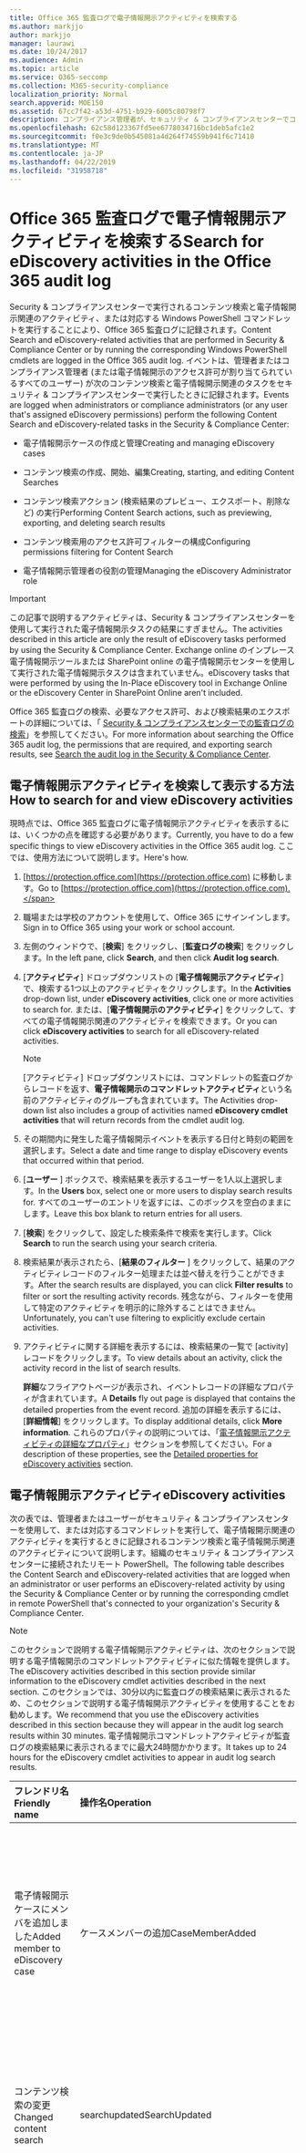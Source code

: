 ```yaml
---
title: Office 365 監査ログで電子情報開示アクティビティを検索する
ms.author: markjjo
author: markjjo
manager: laurawi
ms.date: 10/24/2017
ms.audience: Admin
ms.topic: article
ms.service: O365-seccomp
ms.collection: M365-security-compliance
localization_priority: Normal
search.appverid: MOE150
ms.assetid: 67cc7f42-a53d-4751-b929-6005c80798f7
description: コンプライアンス管理者が、セキュリティ & コンプライアンスセンターでコンテンツ検索と電子情報開示のケースタスクを実行するときに記録されるイベントの Office 365 監査ログを検索する方法について説明します。
ms.openlocfilehash: 62c58d123367fd5ee6778034716bc1deb5afc1e2
ms.sourcegitcommit: f0e3c9de0b545081a4d264f74559b941f6c71410
ms.translationtype: MT
ms.contentlocale: ja-JP
ms.lasthandoff: 04/22/2019
ms.locfileid: "31958718"
---
```

# <a name="search-for-ediscovery-activities-in-the-office-365-audit-log"></a><span data-ttu-id="c593a-103">Office 365 監査ログで電子情報開示アクティビティを検索する</span><span class="sxs-lookup"><span data-stu-id="c593a-103">Search for eDiscovery activities in the Office 365 audit log</span></span>

<span data-ttu-id="c593a-104">Security & コンプライアンスセンターで実行されるコンテンツ検索と電子情報開示関連のアクティビティ、または対応する Windows PowerShell コマンドレットを実行することにより、Office 365 監査ログに記録されます。</span><span class="sxs-lookup"><span data-stu-id="c593a-104">Content Search and eDiscovery-related activities that are performed in Security & Compliance Center or by running the corresponding Windows PowerShell cmdlets are logged in the Office 365 audit log.</span></span> <span data-ttu-id="c593a-105">イベントは、管理者またはコンプライアンス管理者 (または電子情報開示のアクセス許可が割り当てられているすべてのユーザー) が次のコンテンツ検索と電子情報開示関連のタスクをセキュリティ & コンプライアンスセンターで実行したときに記録されます。</span><span class="sxs-lookup"><span data-stu-id="c593a-105">Events are logged when administrators or compliance administrators (or any user that's assigned eDiscovery permissions) perform the following Content Search and eDiscovery-related tasks in the Security & Compliance Center:</span></span>
  
- <span data-ttu-id="c593a-106">電子情報開示ケースの作成と管理</span><span class="sxs-lookup"><span data-stu-id="c593a-106">Creating and managing eDiscovery cases</span></span>
    
- <span data-ttu-id="c593a-107">コンテンツ検索の作成、開始、編集</span><span class="sxs-lookup"><span data-stu-id="c593a-107">Creating, starting, and editing Content Searches</span></span>
    
- <span data-ttu-id="c593a-108">コンテンツ検索アクション (検索結果のプレビュー、エクスポート、削除など) の実行</span><span class="sxs-lookup"><span data-stu-id="c593a-108">Performing Content Search actions, such as previewing, exporting, and deleting search results</span></span>
    
- <span data-ttu-id="c593a-109">コンテンツ検索用のアクセス許可フィルターの構成</span><span class="sxs-lookup"><span data-stu-id="c593a-109">Configuring permissions filtering for Content Search</span></span>
    
- <span data-ttu-id="c593a-110">電子情報開示管理者の役割の管理</span><span class="sxs-lookup"><span data-stu-id="c593a-110">Managing the eDiscovery Administrator role</span></span>
    
> [!IMPORTANT]
> <span data-ttu-id="c593a-111">この記事で説明するアクティビティは、Security & コンプライアンスセンターを使用して実行された電子情報開示タスクの結果にすぎません。</span><span class="sxs-lookup"><span data-stu-id="c593a-111">The activities described in this article are only the result of eDiscovery tasks performed by using the Security & Compliance Center.</span></span> <span data-ttu-id="c593a-112">Exchange online のインプレース電子情報開示ツールまたは SharePoint online の電子情報開示センターを使用して実行された電子情報開示タスクは含まれていません。</span><span class="sxs-lookup"><span data-stu-id="c593a-112">eDiscovery tasks that were performed by using the In-Place eDiscovery tool in Exchange Online or the eDiscovery Center in SharePoint Online aren't included.</span></span> 
  
<span data-ttu-id="c593a-113">Office 365 監査ログの検索、必要なアクセス許可、および検索結果のエクスポートの詳細については、「 [Security & コンプライアンスセンターでの監査ログの検索](search-the-audit-log-in-security-and-compliance.md)」を参照してください。</span><span class="sxs-lookup"><span data-stu-id="c593a-113">For more information about searching the Office 365 audit log, the permissions that are required, and exporting search results, see [Search the audit log in the Security & Compliance Center](search-the-audit-log-in-security-and-compliance.md).</span></span>
  
## <a name="how-to-search-for-and-view-ediscovery-activities"></a><span data-ttu-id="c593a-114">電子情報開示アクティビティを検索して表示する方法</span><span class="sxs-lookup"><span data-stu-id="c593a-114">How to search for and view eDiscovery activities</span></span>

<span data-ttu-id="c593a-115">現時点では、Office 365 監査ログに電子情報開示アクティビティを表示するには、いくつかの点を確認する必要があります。</span><span class="sxs-lookup"><span data-stu-id="c593a-115">Currently, you have to do a few specific things to view eDiscovery activities in the Office 365 audit log.</span></span> <span data-ttu-id="c593a-116">ここでは、使用方法について説明します。</span><span class="sxs-lookup"><span data-stu-id="c593a-116">Here's how.</span></span>
  
1. <span data-ttu-id="c593a-117">[https://protection.office.com](https://protection.office.com) に移動します。</span><span class="sxs-lookup"><span data-stu-id="c593a-117">Go to [https://protection.office.com](https://protection.office.com).</span></span>
    
2. <span data-ttu-id="c593a-118">職場または学校のアカウントを使用して、Office 365 にサインインします。</span><span class="sxs-lookup"><span data-stu-id="c593a-118">Sign in to Office 365 using your work or school account.</span></span>
    
3. <span data-ttu-id="c593a-119">左側のウィンドウで、[**検索**] をクリックし、[**監査ログの検索**] をクリックします。</span><span class="sxs-lookup"><span data-stu-id="c593a-119">In the left pane, click **Search**, and then click **Audit log search**.</span></span>
    
4. <span data-ttu-id="c593a-120">[**アクティビティ**] ドロップダウンリストの [**電子情報開示アクティビティ**] で、検索する1つ以上のアクティビティをクリックします。</span><span class="sxs-lookup"><span data-stu-id="c593a-120">In the **Activities** drop-down list, under **eDiscovery activities**, click one or more activities to search for.</span></span> <span data-ttu-id="c593a-121">または、[**電子情報開示のアクティビティ**] をクリックして、すべての電子情報開示関連のアクティビティを検索できます。</span><span class="sxs-lookup"><span data-stu-id="c593a-121">Or you can click **eDiscovery activities** to search for all eDiscovery-related activities.</span></span> 
    
    > [!NOTE]
    > <span data-ttu-id="c593a-122">[アクティビティ] ドロップダウンリストには、コマンドレットの監査ログからレコードを返す、**電子情報開示のコマンドレットアクティビティ**という名前のアクティビティのグループも含まれています。</span><span class="sxs-lookup"><span data-stu-id="c593a-122">The Activities drop-down list also includes a group of activities named **eDiscovery cmdlet activities** that will return records from the cmdlet audit log.</span></span> 
  
5.  <span data-ttu-id="c593a-123">その期間内に発生した電子情報開示イベントを表示する日付と時刻の範囲を選択します。</span><span class="sxs-lookup"><span data-stu-id="c593a-123">Select a date and time range to display eDiscovery events that occurred within that period.</span></span> 
    
6. <span data-ttu-id="c593a-124">[**ユーザー** ] ボックスで、検索結果を表示するユーザーを1人以上選択します。</span><span class="sxs-lookup"><span data-stu-id="c593a-124">In the **Users** box, select one or more users to display search results for.</span></span> <span data-ttu-id="c593a-125">すべてのユーザーのエントリを返すには、このボックスを空白のままにします。</span><span class="sxs-lookup"><span data-stu-id="c593a-125">Leave this box blank to return entries for all users.</span></span> 
    
7. <span data-ttu-id="c593a-126">[**検索**] をクリックして、設定した検索条件で検索を実行します。</span><span class="sxs-lookup"><span data-stu-id="c593a-126">Click **Search** to run the search using your search criteria.</span></span> 
    
8. <span data-ttu-id="c593a-127">検索結果が表示されたら、[**結果のフィルター** ] をクリックして、結果のアクティビティレコードのフィルター処理または並べ替えを行うことができます。</span><span class="sxs-lookup"><span data-stu-id="c593a-127">After the search results are displayed, you can click **Filter results** to filter or sort the resulting activity records.</span></span> <span data-ttu-id="c593a-128">残念ながら、フィルターを使用して特定のアクティビティを明示的に除外することはできません。</span><span class="sxs-lookup"><span data-stu-id="c593a-128">Unfortunately, you can't use filtering to explicitly exclude certain activities.</span></span> 
    
9. <span data-ttu-id="c593a-129">アクティビティに関する詳細を表示するには、検索結果の一覧で [activity] レコードをクリックします。</span><span class="sxs-lookup"><span data-stu-id="c593a-129">To view details about an activity, click the activity record in the list of search results.</span></span> 
    
    <span data-ttu-id="c593a-130">**詳細**なフライアウトページが表示され、イベントレコードの詳細なプロパティが含まれています。</span><span class="sxs-lookup"><span data-stu-id="c593a-130">A **Details** fly out page is displayed that contains the detailed properties from the event record.</span></span> <span data-ttu-id="c593a-131">追加の詳細を表示するには、[**詳細情報**] をクリックします。</span><span class="sxs-lookup"><span data-stu-id="c593a-131">To display additional details, click **More information**.</span></span> <span data-ttu-id="c593a-132">これらのプロパティの説明については、「[電子情報開示アクティビティの詳細なプロパティ](#detailed-properties-for-ediscovery-activities)」セクションを参照してください。</span><span class="sxs-lookup"><span data-stu-id="c593a-132">For a description of these properties, see the [Detailed properties for eDiscovery activities](#detailed-properties-for-ediscovery-activities) section.</span></span> 

  
## <a name="ediscovery-activities"></a><span data-ttu-id="c593a-133">電子情報開示アクティビティ</span><span class="sxs-lookup"><span data-stu-id="c593a-133">eDiscovery activities</span></span>

<span data-ttu-id="c593a-134">次の表では、管理者またはユーザーがセキュリティ & コンプライアンスセンターを使用して、または対応するコマンドレットを実行して、電子情報開示関連のアクティビティを実行するときに記録されるコンテンツ検索と電子情報開示関連のアクティビティについて説明します。組織のセキュリティ & コンプライアンスセンターに接続されたリモート PowerShell。</span><span class="sxs-lookup"><span data-stu-id="c593a-134">The following table describes the Content Search and eDiscovery-related activities that are logged when an administrator or user performs an eDiscovery-related activity by using the Security & Compliance Center or by running the corresponding cmdlet in remote PowerShell that's connected to your organization's Security & Compliance Center.</span></span> 
  
> [!NOTE]
> <span data-ttu-id="c593a-135">このセクションで説明する電子情報開示アクティビティは、次のセクションで説明する電子情報開示のコマンドレットアクティビティに似た情報を提供します。</span><span class="sxs-lookup"><span data-stu-id="c593a-135">The eDiscovery activities described in this section provide similar information to the eDiscovery cmdlet activities described in the next section.</span></span> <span data-ttu-id="c593a-136">このセクションでは、30分以内に監査ログの検索結果に表示されるため、このセクションで説明する電子情報開示アクティビティを使用することをお勧めします。</span><span class="sxs-lookup"><span data-stu-id="c593a-136">We recommend that you use the eDiscovery activities described in this section because they will appear in the audit log search results within 30 minutes.</span></span> <span data-ttu-id="c593a-137">電子情報開示コマンドレットアクティビティが監査ログの検索結果に表示されるまでに最大24時間かかります。</span><span class="sxs-lookup"><span data-stu-id="c593a-137">It takes up to 24 hours for the eDiscovery cmdlet activities to appear in audit log search results.</span></span> 
  
|<span data-ttu-id="c593a-138">**フレンドリ名**</span><span class="sxs-lookup"><span data-stu-id="c593a-138">**Friendly name**</span></span>|<span data-ttu-id="c593a-139">**操作名**</span><span class="sxs-lookup"><span data-stu-id="c593a-139">**Operation**</span></span>|<span data-ttu-id="c593a-140">**対応するコマンドレット**</span><span class="sxs-lookup"><span data-stu-id="c593a-140">**Corresponding cmdlet**</span></span>|<span data-ttu-id="c593a-141">**説明**</span><span class="sxs-lookup"><span data-stu-id="c593a-141">**Description**</span></span>|
|:-----|:-----|:-----|:-----|
|<span data-ttu-id="c593a-142">電子情報開示ケースにメンバを追加しました</span><span class="sxs-lookup"><span data-stu-id="c593a-142">Added member to eDiscovery case</span></span>  <br/> |<span data-ttu-id="c593a-143">ケースメンバーの追加</span><span class="sxs-lookup"><span data-stu-id="c593a-143">CaseMemberAdded</span></span>  <br/> |<span data-ttu-id="c593a-144">ComplianceCaseMember</span><span class="sxs-lookup"><span data-stu-id="c593a-144">Add-ComplianceCaseMember</span></span>  <br/> |<span data-ttu-id="c593a-145">ユーザーが電子情報開示ケースのメンバーとして追加されました。</span><span class="sxs-lookup"><span data-stu-id="c593a-145">A user was added as a member of an eDiscovery case.</span></span> <span data-ttu-id="c593a-146">ケースのメンバーとして、ユーザーは、必要なアクセス許可が割り当てられているかどうかに応じて、さまざまなケース関連のタスクを実行できます。</span><span class="sxs-lookup"><span data-stu-id="c593a-146">As a member of a case, a user can perform various case-related tasks depending on whether they have been assigned the necessary permissions.</span></span>  <br/> |
|<span data-ttu-id="c593a-147">コンテンツ検索の変更</span><span class="sxs-lookup"><span data-stu-id="c593a-147">Changed content search</span></span>  <br/> |<span data-ttu-id="c593a-148">searchupdated</span><span class="sxs-lookup"><span data-stu-id="c593a-148">SearchUpdated</span></span>  <br/> |<span data-ttu-id="c593a-149">Set-ComplianceSearch</span><span class="sxs-lookup"><span data-stu-id="c593a-149">Set-ComplianceSearch</span></span>  <br/> |<span data-ttu-id="c593a-150">既存のコンテンツ検索が変更されました。</span><span class="sxs-lookup"><span data-stu-id="c593a-150">An existing content search was changed.</span></span> <span data-ttu-id="c593a-151">変更には、コンテンツの場所を追加または削除したり、検索クエリを編集したりすることができます。</span><span class="sxs-lookup"><span data-stu-id="c593a-151">Changes can include adding or removing content locations or editing the search query.</span></span>  <br/> |
|<span data-ttu-id="c593a-152">電子情報開示管理者メンバーシップの変更</span><span class="sxs-lookup"><span data-stu-id="c593a-152">Changed eDiscovery administrator membership</span></span>  <br/> |<span data-ttu-id="c593a-153">caseadminupdated</span><span class="sxs-lookup"><span data-stu-id="c593a-153">CaseAdminUpdated</span></span>  <br/> |<span data-ttu-id="c593a-154">更新-ediscoverycaseadmin</span><span class="sxs-lookup"><span data-stu-id="c593a-154">Update-eDiscoveryCaseAdmin</span></span>  <br/> |<span data-ttu-id="c593a-155">組織内の電子情報開示管理者のリストが変更されました。</span><span class="sxs-lookup"><span data-stu-id="c593a-155">The list of eDiscovery Administrators in your organization was changed.</span></span> <span data-ttu-id="c593a-156">このアクティビティは、電子情報開示管理者のリストが新しいユーザーのグループに置き換えられたときに記録されます。</span><span class="sxs-lookup"><span data-stu-id="c593a-156">This activity is logged when the list of eDiscovery Administrators is replaced with a group of new users.</span></span> <span data-ttu-id="c593a-157">1人のユーザーが追加または削除されると、caseadminadded 操作がログに記録されます。</span><span class="sxs-lookup"><span data-stu-id="c593a-157">If a single user is added or removed, the CaseAdminAdded operation is logged.</span></span>  <br/> |
|<span data-ttu-id="c593a-158">変更された電子情報開示ケース</span><span class="sxs-lookup"><span data-stu-id="c593a-158">Changed eDiscovery case</span></span>  <br/> |<span data-ttu-id="c593a-159">更新されたケース</span><span class="sxs-lookup"><span data-stu-id="c593a-159">CaseUpdated</span></span>  <br/> |<span data-ttu-id="c593a-160">get-compliancecase</span><span class="sxs-lookup"><span data-stu-id="c593a-160">Set-ComplianceCase</span></span>  <br/> |<span data-ttu-id="c593a-161">電子情報開示ケースが変更されました。</span><span class="sxs-lookup"><span data-stu-id="c593a-161">An eDiscovery case was changed.</span></span> <span data-ttu-id="c593a-162">変更には、オープンケースを終了するか、クローズしたケースを再度開くことが含まれます。</span><span class="sxs-lookup"><span data-stu-id="c593a-162">Changes include closing an open case or re-opening a closed case.</span></span>  <br/> |
|<span data-ttu-id="c593a-163">変更された電子情報開示ケースのメンバーシップ</span><span class="sxs-lookup"><span data-stu-id="c593a-163">Changed eDiscovery case membership</span></span>  <br/> |<span data-ttu-id="c593a-164">ケースメンバーの更新</span><span class="sxs-lookup"><span data-stu-id="c593a-164">CaseMemberUpdated</span></span>  <br/> |<span data-ttu-id="c593a-165">ComplianceCaseMember</span><span class="sxs-lookup"><span data-stu-id="c593a-165">Update-ComplianceCaseMember</span></span>  <br/> |<span data-ttu-id="c593a-166">電子情報開示ケースのメンバーシップリストが変更されました。</span><span class="sxs-lookup"><span data-stu-id="c593a-166">The membership list of an eDiscovery case was changed.</span></span> <span data-ttu-id="c593a-167">このアクティビティは、すべてのメンバーが新しいユーザーのグループに置き換えられるときにログに記録されます。</span><span class="sxs-lookup"><span data-stu-id="c593a-167">This activity is logged when all members are replaced with a group of new users.</span></span> <span data-ttu-id="c593a-168">1つのメンバーを追加または削除すると、casememberadded 操作または casememberadded 操作がログに記録されます。</span><span class="sxs-lookup"><span data-stu-id="c593a-168">If a single member is added or removed, CaseMemberAdded or CaseMemberRemoved operation is logged.</span></span>  <br/> |
|<span data-ttu-id="c593a-169">検索アクセス許可フィルターの変更</span><span class="sxs-lookup"><span data-stu-id="c593a-169">Changed search permissions filter</span></span>  <br/> |<span data-ttu-id="c593a-170">searchpermissionupdated</span><span class="sxs-lookup"><span data-stu-id="c593a-170">SearchPermissionUpdated</span></span>  <br/> |<span data-ttu-id="c593a-171">new-compliancesecurityfilter</span><span class="sxs-lookup"><span data-stu-id="c593a-171">Set-ComplianceSecurityFilter</span></span>  <br/> |<span data-ttu-id="c593a-172">検索アクセス許可フィルターが変更されました。</span><span class="sxs-lookup"><span data-stu-id="c593a-172">A search permissions filter was changed.</span></span>  <br/> |
|<span data-ttu-id="c593a-173">電子情報開示ケースホールドのための検索クエリの変更</span><span class="sxs-lookup"><span data-stu-id="c593a-173">Changed search query for eDiscovery case hold</span></span>  <br/> |<span data-ttu-id="c593a-174">HoldUpdated</span><span class="sxs-lookup"><span data-stu-id="c593a-174">HoldUpdated</span></span>  <br/> |<span data-ttu-id="c593a-175">new-caseholdrule</span><span class="sxs-lookup"><span data-stu-id="c593a-175">Set-CaseHoldRule</span></span>  <br/> |<span data-ttu-id="c593a-176">電子情報開示ケースに関連付けられているクエリベースの保持が変更されました。</span><span class="sxs-lookup"><span data-stu-id="c593a-176">A query-based hold associated with an eDiscovery case was changed.</span></span> <span data-ttu-id="c593a-177">変更可能な変更には、クエリベースの保持のクエリまたは日付範囲の編集が含まれます。</span><span class="sxs-lookup"><span data-stu-id="c593a-177">Possible changes include editing the query or date range for a query-based hold.</span></span>  <br/> |
|<span data-ttu-id="c593a-178">コンテンツ検索プレビューアイテムがダウンロードされた</span><span class="sxs-lookup"><span data-stu-id="c593a-178">Content search preview item downloaded</span></span>  <br/> |<span data-ttu-id="c593a-179">プレビューアイテムダウンロード済み</span><span class="sxs-lookup"><span data-stu-id="c593a-179">PreviewItemDownloaded</span></span>  <br/> |<span data-ttu-id="c593a-180">N/A</span><span class="sxs-lookup"><span data-stu-id="c593a-180">N/A</span></span>  <br/> |<span data-ttu-id="c593a-181">ユーザーが検索結果をプレビューするときに、アイテムをローカルコンピューターにダウンロードした ([**元のアイテムをダウンロード**する] リンクをクリックします)。</span><span class="sxs-lookup"><span data-stu-id="c593a-181">A user downloaded an item to their local computer (by clicking the **Download original item** link) when previewing search results.</span></span>  <br/> |
|<span data-ttu-id="c593a-182">コンテンツ検索プレビューアイテムの一覧</span><span class="sxs-lookup"><span data-stu-id="c593a-182">Content search preview item listed</span></span>  <br/> |<span data-ttu-id="c593a-183">プレビュー項目一覧</span><span class="sxs-lookup"><span data-stu-id="c593a-183">PreviewItemListed</span></span>  <br/> |<span data-ttu-id="c593a-184">N/A</span><span class="sxs-lookup"><span data-stu-id="c593a-184">N/A</span></span>  <br/> |<span data-ttu-id="c593a-185">ユーザーが [**検索結果のプレビュー** ] をクリックすると、検索結果のプレビューページが表示されます。これにより、コンテンツ検索の結果から最大1000アイテムが一覧表示されます。</span><span class="sxs-lookup"><span data-stu-id="c593a-185">A user clicked **Preview search results** to display the preview search results page, which lists up to 1000 items from the results of a Content Search.</span></span>  <br/> |
|<span data-ttu-id="c593a-186">コンテンツ検索プレビューアイテムの表示</span><span class="sxs-lookup"><span data-stu-id="c593a-186">Content search preview item viewed</span></span>  <br/> |<span data-ttu-id="c593a-187">表示されたプレビューアイテム</span><span class="sxs-lookup"><span data-stu-id="c593a-187">PreviewItemRendered</span></span>  <br/> |<span data-ttu-id="c593a-188">N/A</span><span class="sxs-lookup"><span data-stu-id="c593a-188">N/A</span></span>  <br/> |<span data-ttu-id="c593a-189">電子情報開示マネージャーは、検索結果をプレビューするときにクリックしてアイテムを表示します。</span><span class="sxs-lookup"><span data-stu-id="c593a-189">An eDiscovery manager viewed an item by clicking it when previewing search results.</span></span>  <br/> |
|<span data-ttu-id="c593a-190">作成されたコンテンツ検索</span><span class="sxs-lookup"><span data-stu-id="c593a-190">Created content search</span></span>  <br/> |<span data-ttu-id="c593a-191">searchcreated</span><span class="sxs-lookup"><span data-stu-id="c593a-191">SearchCreated</span></span>  <br/> |<span data-ttu-id="c593a-192">New-ComplianceSearch</span><span class="sxs-lookup"><span data-stu-id="c593a-192">New-ComplianceSearch</span></span>  <br/> |<span data-ttu-id="c593a-193">新しいコンテンツ検索が作成されました。</span><span class="sxs-lookup"><span data-stu-id="c593a-193">A new content search was created.</span></span>  <br/> |
|<span data-ttu-id="c593a-194">電子情報開示管理者の作成</span><span class="sxs-lookup"><span data-stu-id="c593a-194">Created eDiscovery administrator</span></span>  <br/> |<span data-ttu-id="c593a-195">caseadminadded</span><span class="sxs-lookup"><span data-stu-id="c593a-195">CaseAdminAdded</span></span>  <br/> |<span data-ttu-id="c593a-196">Add-ediscoverycaseadmin</span><span class="sxs-lookup"><span data-stu-id="c593a-196">Add-eDiscoveryCaseAdmin</span></span>  <br/> |<span data-ttu-id="c593a-197">ユーザーが組織の電子情報開示管理者として追加されました。</span><span class="sxs-lookup"><span data-stu-id="c593a-197">A user was added as an eDiscovery Administrator in the organization.</span></span>  <br/> |
|<span data-ttu-id="c593a-198">作成済み電子情報開示ケース</span><span class="sxs-lookup"><span data-stu-id="c593a-198">Created eDiscovery case</span></span>  <br/> |<span data-ttu-id="c593a-199">追加されたケース</span><span class="sxs-lookup"><span data-stu-id="c593a-199">CaseAdded</span></span>  <br/> |<span data-ttu-id="c593a-200">get-compliancecase</span><span class="sxs-lookup"><span data-stu-id="c593a-200">New-ComplianceCase</span></span>  <br/> |<span data-ttu-id="c593a-201">電子情報開示ケースが作成されました。</span><span class="sxs-lookup"><span data-stu-id="c593a-201">An eDiscovery case was created.</span></span> <span data-ttu-id="c593a-202">ケースを作成する場合は、名前を付けるだけで済みます。</span><span class="sxs-lookup"><span data-stu-id="c593a-202">When a case is created, you only have to give it a name.</span></span> <span data-ttu-id="c593a-203">メンバーの追加、ホールドの作成、ケースに関連付けられたコンテンツ検索の作成などのその他のケース関連のタスクでは、ログに記録される追加のイベントが発生します。</span><span class="sxs-lookup"><span data-stu-id="c593a-203">Other case-related tasks such as adding members, creating holds, and creating content searches associated with the case result in additional events being logged.</span></span>  <br/> |
|<span data-ttu-id="c593a-204">検索アクセス許可フィルターの作成</span><span class="sxs-lookup"><span data-stu-id="c593a-204">Created search permissions filter</span></span>  <br/> |<span data-ttu-id="c593a-205">作成された searchpermission</span><span class="sxs-lookup"><span data-stu-id="c593a-205">SearchPermissionCreated</span></span>  <br/> |<span data-ttu-id="c593a-206">new-compliancesecurityfilter</span><span class="sxs-lookup"><span data-stu-id="c593a-206">New-ComplianceSecurityFilter</span></span>  <br/> |<span data-ttu-id="c593a-207">検索アクセス許可フィルターが作成されました。</span><span class="sxs-lookup"><span data-stu-id="c593a-207">A search permissions filter was created.</span></span>  <br/> |
|<span data-ttu-id="c593a-208">電子情報開示ケースホールド用に作成された検索クエリ</span><span class="sxs-lookup"><span data-stu-id="c593a-208">Created search query for eDiscovery case hold</span></span>  <br/> |<span data-ttu-id="c593a-209">HoldCreated</span><span class="sxs-lookup"><span data-stu-id="c593a-209">HoldCreated</span></span>  <br/> |<span data-ttu-id="c593a-210">new-caseholdrule</span><span class="sxs-lookup"><span data-stu-id="c593a-210">New-CaseHoldRule</span></span>  <br/> |<span data-ttu-id="c593a-211">電子情報開示ケースに関連付けられているクエリベースの保持が作成されました。</span><span class="sxs-lookup"><span data-stu-id="c593a-211">A query-based hold associated with an eDiscovery case was created.</span></span>  <br/> |
|<span data-ttu-id="c593a-212">削除されたコンテンツ検索</span><span class="sxs-lookup"><span data-stu-id="c593a-212">Deleted content search</span></span>  <br/> |<span data-ttu-id="c593a-213">searchremoved 済み</span><span class="sxs-lookup"><span data-stu-id="c593a-213">SearchRemoved</span></span>  <br/> |<span data-ttu-id="c593a-214">Remove-ComplianceSearch</span><span class="sxs-lookup"><span data-stu-id="c593a-214">Remove-ComplianceSearch</span></span>  <br/> |<span data-ttu-id="c593a-215">既存のコンテンツ検索が削除されました。</span><span class="sxs-lookup"><span data-stu-id="c593a-215">An existing content search was deleted.</span></span>  <br/> |
|<span data-ttu-id="c593a-216">削除済み電子情報開示管理者</span><span class="sxs-lookup"><span data-stu-id="c593a-216">Deleted eDiscovery administrator</span></span>  <br/> |<span data-ttu-id="c593a-217">caseadminremoved の削除</span><span class="sxs-lookup"><span data-stu-id="c593a-217">CaseAdminRemoved</span></span>  <br/> |<span data-ttu-id="c593a-218">削除-ediscoverycaseadmin</span><span class="sxs-lookup"><span data-stu-id="c593a-218">Remove-eDiscoveryCaseAdmin</span></span>  <br/> |<span data-ttu-id="c593a-219">電子情報開示管理者が組織から削除されました。</span><span class="sxs-lookup"><span data-stu-id="c593a-219">An eDiscovery Administrator was deleted from your organization.</span></span>  <br/> |
|<span data-ttu-id="c593a-220">削除された電子情報開示ケース</span><span class="sxs-lookup"><span data-stu-id="c593a-220">Deleted eDiscovery case</span></span>  <br/> |<span data-ttu-id="c593a-221">CaseRemoved</span><span class="sxs-lookup"><span data-stu-id="c593a-221">CaseRemoved</span></span>  <br/> |<span data-ttu-id="c593a-222">get-compliancecase</span><span class="sxs-lookup"><span data-stu-id="c593a-222">Remove-ComplianceCase</span></span>  <br/> |<span data-ttu-id="c593a-223">電子情報開示ケースが削除されました。</span><span class="sxs-lookup"><span data-stu-id="c593a-223">An eDiscovery case was deleted.</span></span> <span data-ttu-id="c593a-224">ケースに関連付けられているすべての保留リストを削除してから、ケースを削除する必要があることに注意してください。</span><span class="sxs-lookup"><span data-stu-id="c593a-224">Note that any hold associated with the case has to be removed before the case can be deleted.</span></span>  <br/> |
|<span data-ttu-id="c593a-225">削除された検索権限フィルター</span><span class="sxs-lookup"><span data-stu-id="c593a-225">Deleted search permissions filter</span></span>  <br/> |<span data-ttu-id="c593a-226">searchpermissionremoved 済み</span><span class="sxs-lookup"><span data-stu-id="c593a-226">SearchPermissionRemoved</span></span>  <br/> |<span data-ttu-id="c593a-227">new-compliancesecurityfilter</span><span class="sxs-lookup"><span data-stu-id="c593a-227">Remove-ComplianceSecurityFilter</span></span>  <br/> |<span data-ttu-id="c593a-228">検索アクセス許可フィルターが削除されました。</span><span class="sxs-lookup"><span data-stu-id="c593a-228">A search permissions filter was deleted.</span></span>  <br/> |
|<span data-ttu-id="c593a-229">電子情報開示ケースホールドの削除された検索クエリ</span><span class="sxs-lookup"><span data-stu-id="c593a-229">Deleted search query for eDiscovery case hold</span></span>  <br/> |<span data-ttu-id="c593a-230">HoldRemoved</span><span class="sxs-lookup"><span data-stu-id="c593a-230">HoldRemoved</span></span>  <br/> |<span data-ttu-id="c593a-231">new-caseholdrule</span><span class="sxs-lookup"><span data-stu-id="c593a-231">Remove-CaseHoldRule</span></span>  <br/> |<span data-ttu-id="c593a-232">電子情報開示ケースに関連付けられているクエリベースの保持が削除されました。</span><span class="sxs-lookup"><span data-stu-id="c593a-232">A query-based hold associated with an eDiscovery case was deleted.</span></span> <span data-ttu-id="c593a-233">保留リストを削除すると、多くの場合、保留リストからクエリを削除することになります。</span><span class="sxs-lookup"><span data-stu-id="c593a-233">Removing the query from the hold is often the result of deleting a hold.</span></span> <span data-ttu-id="c593a-234">保留または保持のクエリが削除されると、保留中のコンテンツの場所が解放されます。</span><span class="sxs-lookup"><span data-stu-id="c593a-234">When a hold or a hold query are deleted, the content locations that were on hold are released.</span></span>  <br/> |
|<span data-ttu-id="c593a-235">コンテンツ検索のダウンロードされたエクスポート</span><span class="sxs-lookup"><span data-stu-id="c593a-235">Downloaded export of content search</span></span>  <br/> |<span data-ttu-id="c593a-236">searchexportdownloaded ダウンロード</span><span class="sxs-lookup"><span data-stu-id="c593a-236">SearchExportDownloaded</span></span>  <br/> |<span data-ttu-id="c593a-237">N/A</span><span class="sxs-lookup"><span data-stu-id="c593a-237">N/A</span></span>  <br/> |<span data-ttu-id="c593a-238">ユーザーがコンテンツ検索の結果をローカルコンピューターにダウンロードした。</span><span class="sxs-lookup"><span data-stu-id="c593a-238">A user downloaded the results of a content search to their local computer.</span></span> <span data-ttu-id="c593a-239">検索結果をダウンロードする前に、**コンテンツ検索アクティビティのエクスポートを開始**する必要があることに注意してください。</span><span class="sxs-lookup"><span data-stu-id="c593a-239">Note that a **Started export of content search** activity has to be initiated before search results can be downloaded.</span></span>  <br/> |
|<span data-ttu-id="c593a-240">コンテンツ検索の結果のプレビュー</span><span class="sxs-lookup"><span data-stu-id="c593a-240">Previewed results of content search</span></span>  <br/> |<span data-ttu-id="c593a-241">searchpreviewed</span><span class="sxs-lookup"><span data-stu-id="c593a-241">SearchPreviewed</span></span>  <br/> |<span data-ttu-id="c593a-242">N/A</span><span class="sxs-lookup"><span data-stu-id="c593a-242">N/A</span></span>  <br/> |<span data-ttu-id="c593a-243">コンテンツ検索の結果をプレビューしたユーザー。</span><span class="sxs-lookup"><span data-stu-id="c593a-243">A user previewed the results of a content search.</span></span>  <br/> |
|<span data-ttu-id="c593a-244">コンテンツ検索の削除された結果</span><span class="sxs-lookup"><span data-stu-id="c593a-244">Purged results of content search</span></span>  <br/> |<span data-ttu-id="c593a-245">SearchResultsPurged</span><span class="sxs-lookup"><span data-stu-id="c593a-245">SearchResultsPurged</span></span>  <br/> |<span data-ttu-id="c593a-246">new-compliancesearchaction</span><span class="sxs-lookup"><span data-stu-id="c593a-246">New-ComplianceSearchAction</span></span>  <br/> |<span data-ttu-id="c593a-247">ユーザーが**new-compliancesearchaction-Purge**コマンドを実行して、コンテンツ検索の結果を削除した。</span><span class="sxs-lookup"><span data-stu-id="c593a-247">A user purged the results of a Content Search by running the **New-ComplianceSearchAction -Purge** command.</span></span>  <br/> |
|<span data-ttu-id="c593a-248">コンテンツ検索の分析を削除しました</span><span class="sxs-lookup"><span data-stu-id="c593a-248">Removed analysis of content search</span></span>  <br/> |<span data-ttu-id="c593a-249">removedsearchresultssenttozoom</span><span class="sxs-lookup"><span data-stu-id="c593a-249">RemovedSearchResultsSentToZoom</span></span>  <br/> |<span data-ttu-id="c593a-250">new-compliancesearchaction</span><span class="sxs-lookup"><span data-stu-id="c593a-250">Remove-ComplianceSearchAction</span></span>  <br/> |<span data-ttu-id="c593a-251">コンテンツ検索準備アクション (Office 365 Advanced eDiscovery の検索結果を準備するため) が削除されました。</span><span class="sxs-lookup"><span data-stu-id="c593a-251">A content search prepare action (to prepare search results for Office 365 Advanced eDiscovery) was deleted.</span></span> <span data-ttu-id="c593a-252">準備作業が過去2週間未満だった場合は、Advanced eDiscovery 用に準備された検索結果が Microsoft Azure ストレージ領域から削除されました。</span><span class="sxs-lookup"><span data-stu-id="c593a-252">If the preparation action was less than two weeks old, the search results that were prepared for Advanced eDiscovery were deleted from the Microsoft Azure storage area.</span></span> <span data-ttu-id="c593a-253">準備アクションが2週間以上前の場合、このイベントは、対応する準備作業のみが削除されたことを示します。</span><span class="sxs-lookup"><span data-stu-id="c593a-253">If the preparation action was older than 2 weeks, then this event indicates that only the corresponding preparation action was deleted.</span></span>  <br/> |
|<span data-ttu-id="c593a-254">コンテンツ検索のエクスポートを削除しました</span><span class="sxs-lookup"><span data-stu-id="c593a-254">Removed export of content search</span></span>  <br/> |<span data-ttu-id="c593a-255">removedsearchexported</span><span class="sxs-lookup"><span data-stu-id="c593a-255">RemovedSearchExported</span></span>  <br/> |<span data-ttu-id="c593a-256">new-compliancesearchaction</span><span class="sxs-lookup"><span data-stu-id="c593a-256">Remove-ComplianceSearchAction</span></span>  <br/> |<span data-ttu-id="c593a-257">コンテンツ検索のエクスポートアクションが削除されました。</span><span class="sxs-lookup"><span data-stu-id="c593a-257">A content search export action was deleted.</span></span> <span data-ttu-id="c593a-258">エクスポートアクションが過去2週間未満の場合は、Microsoft Azure ストレージ領域にアップロードされた検索結果が削除されました。</span><span class="sxs-lookup"><span data-stu-id="c593a-258">If the export action was less than two weeks old, the search results that were uploaded to the Microsoft Azure storage area were deleted.</span></span> <span data-ttu-id="c593a-259">エクスポートアクションが2週間以上経過した場合、このイベントは、対応するエクスポート操作のみが削除されたことを示します。</span><span class="sxs-lookup"><span data-stu-id="c593a-259">If the export action was older than 2 weeks, then this event indicates that only the corresponding export action was deleted.</span></span>  <br/> |
|<span data-ttu-id="c593a-260">電子情報開示ケースからメンバを削除しました</span><span class="sxs-lookup"><span data-stu-id="c593a-260">Removed member from eDiscovery case</span></span>  <br/> |<span data-ttu-id="c593a-261">ケースメンバーの削除</span><span class="sxs-lookup"><span data-stu-id="c593a-261">CaseMemberRemoved</span></span>  <br/> |<span data-ttu-id="c593a-262">ComplianceCaseMember</span><span class="sxs-lookup"><span data-stu-id="c593a-262">Remove-ComplianceCaseMember</span></span>  <br/> |<span data-ttu-id="c593a-263">ユーザーが電子情報開示ケースのメンバーとして削除されました。</span><span class="sxs-lookup"><span data-stu-id="c593a-263">A user was removed as a member of an eDiscovery case.</span></span>  <br/> |
|<span data-ttu-id="c593a-264">コンテンツ検索のプレビュー結果を削除しました</span><span class="sxs-lookup"><span data-stu-id="c593a-264">Removed preview results of content search</span></span>  <br/> |<span data-ttu-id="c593a-265">removedsearchpreviewed</span><span class="sxs-lookup"><span data-stu-id="c593a-265">RemovedSearchPreviewed</span></span>  <br/> |<span data-ttu-id="c593a-266">new-compliancesearchaction</span><span class="sxs-lookup"><span data-stu-id="c593a-266">Remove-ComplianceSearchAction</span></span>  <br/> |<span data-ttu-id="c593a-267">コンテンツ検索のプレビューアクションが削除されました。</span><span class="sxs-lookup"><span data-stu-id="c593a-267">A content search preview action was deleted.</span></span>  <br/> |
|<span data-ttu-id="c593a-268">コンテンツ検索に対して実行された削除済みの削除アクション</span><span class="sxs-lookup"><span data-stu-id="c593a-268">Removed purge action performed on content search</span></span>  <br/> |<span data-ttu-id="c593a-269">RemovedSearchResultsPurged</span><span class="sxs-lookup"><span data-stu-id="c593a-269">RemovedSearchResultsPurged</span></span>  <br/> |<span data-ttu-id="c593a-270">new-compliancesearchaction</span><span class="sxs-lookup"><span data-stu-id="c593a-270">Remove-ComplianceSearchAction</span></span>  <br/> |<span data-ttu-id="c593a-271">コンテンツ検索の削除アクションが削除されました。</span><span class="sxs-lookup"><span data-stu-id="c593a-271">A content search purge action was deleted.</span></span>  <br/> |
|<span data-ttu-id="c593a-272">削除された検索レポート</span><span class="sxs-lookup"><span data-stu-id="c593a-272">Removed search report</span></span>  <br/> |<span data-ttu-id="c593a-273">searchreportremoved 削除されました</span><span class="sxs-lookup"><span data-stu-id="c593a-273">SearchReportRemoved</span></span>  <br/> |<span data-ttu-id="c593a-274">new-compliancesearchaction</span><span class="sxs-lookup"><span data-stu-id="c593a-274">Remove-ComplianceSearchAction</span></span>  <br/> |<span data-ttu-id="c593a-275">コンテンツ検索のエクスポートレポートアクションが削除されました。</span><span class="sxs-lookup"><span data-stu-id="c593a-275">A content search export report action was deleted.</span></span>  <br/> |
|<span data-ttu-id="c593a-276">コンテンツ検索の分析を開始しました</span><span class="sxs-lookup"><span data-stu-id="c593a-276">Started analysis of content search</span></span>  <br/> |<span data-ttu-id="c593a-277">searchresultssenttozoom</span><span class="sxs-lookup"><span data-stu-id="c593a-277">SearchResultsSentToZoom</span></span>  <br/> |<span data-ttu-id="c593a-278">new-compliancesearchaction</span><span class="sxs-lookup"><span data-stu-id="c593a-278">New-ComplianceSearchAction</span></span>  <br/> |<span data-ttu-id="c593a-279">コンテンツ検索の結果は、高度な電子情報開示での分析のために準備されました。</span><span class="sxs-lookup"><span data-stu-id="c593a-279">The results of a content search were prepared for analysis in Advanced eDiscovery.</span></span>  <br/> |
|<span data-ttu-id="c593a-280">開始されたコンテンツ検索</span><span class="sxs-lookup"><span data-stu-id="c593a-280">Started content search</span></span>  <br/> |<span data-ttu-id="c593a-281">searchstarted</span><span class="sxs-lookup"><span data-stu-id="c593a-281">SearchStarted</span></span>  <br/> |<span data-ttu-id="c593a-282">Start-ComplianceSearch</span><span class="sxs-lookup"><span data-stu-id="c593a-282">Start-ComplianceSearch</span></span>  <br/> |<span data-ttu-id="c593a-283">コンテンツ検索が開始されました。</span><span class="sxs-lookup"><span data-stu-id="c593a-283">A content search was started.</span></span> <span data-ttu-id="c593a-284">Security & コンプライアンスセンター GUI を使用してコンテンツ検索を作成または変更すると、検索が自動的に開始されます。</span><span class="sxs-lookup"><span data-stu-id="c593a-284">When you create or change a content search by using the Security & Compliance Center GUI, the search is automatically started.</span></span> <span data-ttu-id="c593a-285">**new-compliancesearch**または**new-compliancesearch**コマンドレットを使用して検索を作成または変更する場合は、 **new-compliancesearch**コマンドレットを実行して検索を開始する必要があります。</span><span class="sxs-lookup"><span data-stu-id="c593a-285">If you create or change a search by using the **New-ComplianceSearch** or **Set-ComplianceSearch** cmdlet, you have to run the **Start-ComplianceSearch** cmdlet to start the search.</span></span>  <br/> |
|<span data-ttu-id="c593a-286">コンテンツ検索のエクスポートの開始</span><span class="sxs-lookup"><span data-stu-id="c593a-286">Started export of content search</span></span>  <br/> |<span data-ttu-id="c593a-287">searchexported</span><span class="sxs-lookup"><span data-stu-id="c593a-287">SearchExported</span></span>  <br/> |<span data-ttu-id="c593a-288">new-compliancesearchaction</span><span class="sxs-lookup"><span data-stu-id="c593a-288">New-ComplianceSearchAction</span></span>  <br/> |<span data-ttu-id="c593a-289">ユーザーがコンテンツ検索の結果をエクスポートした。</span><span class="sxs-lookup"><span data-stu-id="c593a-289">A user exported the results of a content search.</span></span>  <br/> |
|<span data-ttu-id="c593a-290">レポートのエクスポート開始</span><span class="sxs-lookup"><span data-stu-id="c593a-290">Started export report</span></span>  <br/> |<span data-ttu-id="c593a-291">searchreport</span><span class="sxs-lookup"><span data-stu-id="c593a-291">SearchReport</span></span>  <br/> |<span data-ttu-id="c593a-292">new-compliancesearchaction</span><span class="sxs-lookup"><span data-stu-id="c593a-292">New-ComplianceSearchAction</span></span>  <br/> |<span data-ttu-id="c593a-293">ユーザーがコンテンツ検索レポートをエクスポートした。</span><span class="sxs-lookup"><span data-stu-id="c593a-293">A user exported a content search report.</span></span>  <br/> |
|<span data-ttu-id="c593a-294">停止したコンテンツ検索</span><span class="sxs-lookup"><span data-stu-id="c593a-294">Stopped content search</span></span>  <br/> |<span data-ttu-id="c593a-295">searchstopped</span><span class="sxs-lookup"><span data-stu-id="c593a-295">SearchStopped</span></span>  <br/> |<span data-ttu-id="c593a-296">Stop-ComplianceSearch</span><span class="sxs-lookup"><span data-stu-id="c593a-296">Stop-ComplianceSearch</span></span>  <br/> |<span data-ttu-id="c593a-297">ユーザーがコンテンツ検索を停止しました。</span><span class="sxs-lookup"><span data-stu-id="c593a-297">A user stopped a content search.</span></span>  <br/> |
  
## <a name="ediscovery-cmdlet-activities"></a><span data-ttu-id="c593a-298">電子情報開示のコマンドレットアクティビティ</span><span class="sxs-lookup"><span data-stu-id="c593a-298">eDiscovery cmdlet activities</span></span>

<span data-ttu-id="c593a-299">次の表に、管理者またはユーザーが、Security & コンプライアンスセンターを使用して、または接続されたリモート PowerShell で対応するコマンドレットを実行して、電子情報開示関連のアクティビティを実行したときに記録されるコマンドレット監査ログレコードを示します。組織のセキュリティ & コンプライアンスセンターへ</span><span class="sxs-lookup"><span data-stu-id="c593a-299">The following table lists the cmdlet audit log records that are logged when an administrator or user performs an eDiscovery-related activity by using the Security & Compliance Center or by running the corresponding cmdlet in remote PowerShell that's connected to your organization's Security & Compliance Center.</span></span> <span data-ttu-id="c593a-300">なお、監査ログレコードの詳細情報は、この表に記載されているコマンドレットアクティビティと前のセクションで説明した電子情報開示アクティビティでは異なります。</span><span class="sxs-lookup"><span data-stu-id="c593a-300">Note that the detailed information in the audit log record is different for the cmdlet activities listed in this table and the eDiscovery activities described in the previous section.</span></span> 
  
<span data-ttu-id="c593a-301">前述したように、監査ログの検索結果に電子情報開示コマンドレットアクティビティが表示されるまで最大24時間かかります。</span><span class="sxs-lookup"><span data-stu-id="c593a-301">As previously stated, it takes up to 24 hours for eDiscovery cmdlet activities to appear in the audit log search results.</span></span>
  
> [!TIP]
> <span data-ttu-id="c593a-302">次の表の [**操作**] 列のコマンドレットは、TechNet の対応するコマンドレットヘルプトピックにリンクされています。</span><span class="sxs-lookup"><span data-stu-id="c593a-302">The cmdlets in the **Operation** column in the following table are linked to the corresponding cmdlet help topic on TechNet.</span></span> <span data-ttu-id="c593a-303">各コマンドレットの使用可能なパラメーターの説明については、コマンドレットのヘルプトピックを参照してください。</span><span class="sxs-lookup"><span data-stu-id="c593a-303">Go to the cmdlet help topic for a description of the available parameters for each cmdlet.</span></span> <span data-ttu-id="c593a-304">コマンドレットで使用されたパラメーターとパラメーター値は、ログに記録された電子情報開示コマンドレットアクティビティごとに監査ログエントリに含まれています。</span><span class="sxs-lookup"><span data-stu-id="c593a-304">The parameter and the parameter value that were used with a cmdlet are included in the audit log entry for each eDiscovery cmdlet activity that's logged.</span></span> 
  
|<span data-ttu-id="c593a-305">**フレンドリ名**</span><span class="sxs-lookup"><span data-stu-id="c593a-305">**Friendly name**</span></span>|<span data-ttu-id="c593a-306">**操作 (コマンドレット)**</span><span class="sxs-lookup"><span data-stu-id="c593a-306">**Operation (cmdlet)**</span></span>|<span data-ttu-id="c593a-307">**説明**</span><span class="sxs-lookup"><span data-stu-id="c593a-307">**Description**</span></span>|
|:-----|:-----|:-----|
|<span data-ttu-id="c593a-308">電子情報開示ケースでの作成保留</span><span class="sxs-lookup"><span data-stu-id="c593a-308">Created hold in eDiscovery case</span></span>  <br/> |[<span data-ttu-id="c593a-309">CaseHoldPolicy</span><span class="sxs-lookup"><span data-stu-id="c593a-309">New-CaseHoldPolicy</span></span>](https://go.microsoft.com/fwlink/p/?LinkId=823813) <br/> |<span data-ttu-id="c593a-310">電子情報開示ケースに対して保留が作成されました。</span><span class="sxs-lookup"><span data-stu-id="c593a-310">A hold was created for an eDiscovery case.</span></span> <span data-ttu-id="c593a-311">保留リストを作成するには、コンテンツソースを指定するか、指定する必要はありません。</span><span class="sxs-lookup"><span data-stu-id="c593a-311">A hold can be created with or without specifying a content source.</span></span> <span data-ttu-id="c593a-312">コンテンツソースが指定されている場合は、監査ログエントリで識別されます。</span><span class="sxs-lookup"><span data-stu-id="c593a-312">If content sources are specified, they'll be identified in the audit log entry.</span></span>  <br/> |
|<span data-ttu-id="c593a-313">電子情報開示ケースからの削除保留リスト</span><span class="sxs-lookup"><span data-stu-id="c593a-313">Deleted hold from eDiscovery case</span></span>  <br/> |[<span data-ttu-id="c593a-314">CaseHoldPolicy</span><span class="sxs-lookup"><span data-stu-id="c593a-314">Remove-CaseHoldPolicy</span></span>](https://go.microsoft.com/fwlink/p/?LinkId=823814) <br/> |<span data-ttu-id="c593a-315">電子情報開示ケースに関連付けられている保留リストが削除されました。</span><span class="sxs-lookup"><span data-stu-id="c593a-315">A hold that is associated with an eDiscovery case was deleted.</span></span> <span data-ttu-id="c593a-316">保留を削除すると、保留リストからすべてのコンテンツの場所が解放されます。</span><span class="sxs-lookup"><span data-stu-id="c593a-316">Deleting a hold releases all of the content locations from the hold.</span></span> <span data-ttu-id="c593a-317">保留を削除すると、保留リストに関連付けられているケース保持ルールも削除されます (以下の**new-caseholdrule**を参照してください)。</span><span class="sxs-lookup"><span data-stu-id="c593a-317">Deleting the hold also results in deleting the case hold rules associated with the hold (see **Remove-CaseHoldRule** below).</span></span>  <br/> |
|<span data-ttu-id="c593a-318">電子情報開示ケースで変更された保留リスト</span><span class="sxs-lookup"><span data-stu-id="c593a-318">Changed hold in eDiscovery case</span></span>  <br/> |[<span data-ttu-id="c593a-319">CaseHoldPolicy</span><span class="sxs-lookup"><span data-stu-id="c593a-319">Set-CaseHoldPolicy</span></span>](https://go.microsoft.com/fwlink/p/?LinkId=823815) <br/> |<span data-ttu-id="c593a-320">電子情報開示に関連付けられている保留リストが変更されました。</span><span class="sxs-lookup"><span data-stu-id="c593a-320">A hold that is associated with an eDiscovery was changed.</span></span> <span data-ttu-id="c593a-321">変更できるのは、コンテンツの場所を追加または削除するか、保留をオフにする (無効にする) ことです。</span><span class="sxs-lookup"><span data-stu-id="c593a-321">Possible changes include adding or removing content locations or turning off (disabling) the hold.</span></span>  <br/> |
|<span data-ttu-id="c593a-322">電子情報開示ケースホールド用に作成された検索クエリ</span><span class="sxs-lookup"><span data-stu-id="c593a-322">Created search query for eDiscovery case hold</span></span>  <br/> |[<span data-ttu-id="c593a-323">new-caseholdrule</span><span class="sxs-lookup"><span data-stu-id="c593a-323">New-CaseHoldRule</span></span>](https://go.microsoft.com/fwlink/p/?LinkId=823816) <br/> |<span data-ttu-id="c593a-324">電子情報開示ケースに関連付けられているクエリベースの保持が作成されました。</span><span class="sxs-lookup"><span data-stu-id="c593a-324">A query-based hold associated with an eDiscovery case was created.</span></span>  <br/> |
|<span data-ttu-id="c593a-325">電子情報開示ケースホールドの削除された検索クエリ</span><span class="sxs-lookup"><span data-stu-id="c593a-325">Deleted search query for eDiscovery case hold</span></span>  <br/> |[<span data-ttu-id="c593a-326">new-caseholdrule</span><span class="sxs-lookup"><span data-stu-id="c593a-326">Remove-CaseHoldRule</span></span>](https://go.microsoft.com/fwlink/p/?LinkId=823820) <br/> |<span data-ttu-id="c593a-327">電子情報開示ケースに関連付けられているクエリベースの保持が削除されました。</span><span class="sxs-lookup"><span data-stu-id="c593a-327">A query-based hold associated with an eDiscovery case was deleted.</span></span> <span data-ttu-id="c593a-328">保留リストを削除すると、多くの場合、保留リストからクエリを削除することになります。</span><span class="sxs-lookup"><span data-stu-id="c593a-328">Removing the query from the hold is often the result of deleting a hold.</span></span> <span data-ttu-id="c593a-329">保留または保持のクエリが削除されると、保留中のコンテンツの場所が解放されます。</span><span class="sxs-lookup"><span data-stu-id="c593a-329">When a hold or a hold query are deleted, the content locations that were on hold are released.</span></span>  <br/> |
|<span data-ttu-id="c593a-330">電子情報開示ケースホールドのための検索クエリの変更</span><span class="sxs-lookup"><span data-stu-id="c593a-330">Changed search query for eDiscovery case hold</span></span>  <br/> |[<span data-ttu-id="c593a-331">new-caseholdrule</span><span class="sxs-lookup"><span data-stu-id="c593a-331">Set-CaseHoldRule</span></span>](https://go.microsoft.com/fwlink/p/?LinkId=823819) <br/> |<span data-ttu-id="c593a-332">電子情報開示ケースに関連付けられているクエリベースの保持が変更されました。</span><span class="sxs-lookup"><span data-stu-id="c593a-332">A query-based hold associated with an eDiscovery case was changed.</span></span> <span data-ttu-id="c593a-333">変更可能な変更には、クエリベースの保持のクエリまたは日付範囲の編集が含まれます。</span><span class="sxs-lookup"><span data-stu-id="c593a-333">Possible changes include editing the query or date range for a query-based hold.</span></span>  <br/> |
|<span data-ttu-id="c593a-334">作成済み電子情報開示ケース</span><span class="sxs-lookup"><span data-stu-id="c593a-334">Created eDiscovery case</span></span>  <br/> |[<span data-ttu-id="c593a-335">get-compliancecase</span><span class="sxs-lookup"><span data-stu-id="c593a-335">New-ComplianceCase</span></span>](https://go.microsoft.com/fwlink/p/?LinkId=823842) <br/> |<span data-ttu-id="c593a-336">電子情報開示ケースが作成されました。</span><span class="sxs-lookup"><span data-stu-id="c593a-336">An eDiscovery case was created.</span></span> <span data-ttu-id="c593a-337">ケースを作成する場合は、名前を付けるだけで済みます。</span><span class="sxs-lookup"><span data-stu-id="c593a-337">When a case is created, you only have to give it a name.</span></span> <span data-ttu-id="c593a-338">メンバーの追加、ホールドの作成、ケースに関連付けられたコンテンツ検索の作成などのその他のケース関連のタスクでは、ログに記録される追加のイベントが発生します。</span><span class="sxs-lookup"><span data-stu-id="c593a-338">Other case-related tasks such as adding members, creating holds, and creating content searches associated with the case result in additional events being logged.</span></span>  <br/> |
|<span data-ttu-id="c593a-339">削除された電子情報開示ケース</span><span class="sxs-lookup"><span data-stu-id="c593a-339">Deleted eDiscovery case</span></span>  <br/> |[<span data-ttu-id="c593a-340">get-compliancecase</span><span class="sxs-lookup"><span data-stu-id="c593a-340">Remove-ComplianceCase</span></span>](https://go.microsoft.com/fwlink/p/?LinkId=823844) <br/> |<span data-ttu-id="c593a-341">電子情報開示ケースが削除されました。</span><span class="sxs-lookup"><span data-stu-id="c593a-341">An eDiscovery case was deleted.</span></span> <span data-ttu-id="c593a-342">ケースに関連付けられているすべての保留リストを削除してから、ケースを削除する必要があることに注意してください。</span><span class="sxs-lookup"><span data-stu-id="c593a-342">Note that any hold associated with the case has to be removed before the case can be deleted.</span></span>  <br/> |
|<span data-ttu-id="c593a-343">変更された電子情報開示ケース</span><span class="sxs-lookup"><span data-stu-id="c593a-343">Changed eDiscovery case</span></span>  <br/> |[<span data-ttu-id="c593a-344">get-compliancecase</span><span class="sxs-lookup"><span data-stu-id="c593a-344">Set-ComplianceCase</span></span>](https://go.microsoft.com/fwlink/p/?LinkId=823846) <br/> |<span data-ttu-id="c593a-345">電子情報開示ケースが変更されました。</span><span class="sxs-lookup"><span data-stu-id="c593a-345">An eDiscovery case was changed.</span></span> <span data-ttu-id="c593a-346">変更には、オープンケースを終了するか、クローズしたケースを再度開くことが含まれます。</span><span class="sxs-lookup"><span data-stu-id="c593a-346">Changes include closing an open case or re-opening a closed case.</span></span>  <br/> |
|<span data-ttu-id="c593a-347">電子情報開示ケースにメンバを追加しました</span><span class="sxs-lookup"><span data-stu-id="c593a-347">Added member to eDiscovery case</span></span>  <br/> |[<span data-ttu-id="c593a-348">ComplianceCaseMember</span><span class="sxs-lookup"><span data-stu-id="c593a-348">Add-ComplianceCaseMember</span></span>](https://go.microsoft.com/fwlink/p/?LinkId=823848) <br/> |<span data-ttu-id="c593a-349">ユーザーが電子情報開示ケースのメンバーとして追加されました。</span><span class="sxs-lookup"><span data-stu-id="c593a-349">A user was added as a member of an eDiscovery case.</span></span> <span data-ttu-id="c593a-350">ケースのメンバーとして、ユーザーは、必要なアクセス許可が割り当てられているかどうかに応じて、さまざまなケース関連のタスクを実行できます。</span><span class="sxs-lookup"><span data-stu-id="c593a-350">As a member of a case, a user can perform various case-related tasks depending on whether they have been assigned the necessary permissions.</span></span>  <br/> |
|<span data-ttu-id="c593a-351">電子情報開示ケースからメンバを削除しました</span><span class="sxs-lookup"><span data-stu-id="c593a-351">Removed member from eDiscovery case</span></span>  <br/> |[<span data-ttu-id="c593a-352">ComplianceCaseMember</span><span class="sxs-lookup"><span data-stu-id="c593a-352">Remove-ComplianceCaseMember</span></span>](https://go.microsoft.com/fwlink/p/?LinkId=823849) <br/> |<span data-ttu-id="c593a-353">ユーザーが電子情報開示ケースのメンバーとして削除されました。</span><span class="sxs-lookup"><span data-stu-id="c593a-353">A user was removed as a member of an eDiscovery case.</span></span>  <br/> |
|<span data-ttu-id="c593a-354">変更された電子情報開示ケースのメンバーシップ</span><span class="sxs-lookup"><span data-stu-id="c593a-354">Changed eDiscovery case membership</span></span>  <br/> |[<span data-ttu-id="c593a-355">ComplianceCaseMember</span><span class="sxs-lookup"><span data-stu-id="c593a-355">Update-ComplianceCaseMember</span></span>](https://go.microsoft.com/fwlink/p/?LinkId=823850) <br/> |<span data-ttu-id="c593a-356">電子情報開示ケースのメンバーシップリストが変更されました。</span><span class="sxs-lookup"><span data-stu-id="c593a-356">The membership list of an eDiscovery case was changed.</span></span> <span data-ttu-id="c593a-357">このアクティビティは、すべてのメンバーが新しいユーザーのグループに置き換えられるときにログに記録されます。</span><span class="sxs-lookup"><span data-stu-id="c593a-357">This activity is logged when all members are replaced with a group of new users.</span></span> <span data-ttu-id="c593a-358">1つのメンバーが追加または削除されると、 **ComplianceCaseMember**または**ComplianceCaseMember**操作がログに記録されます。</span><span class="sxs-lookup"><span data-stu-id="c593a-358">If a single member is added or removed, the **Add-ComplianceCaseMember** or **Remove-ComplianceCaseMember** operation is logged.</span></span>  <br/> |
|<span data-ttu-id="c593a-359">作成されたコンテンツ検索</span><span class="sxs-lookup"><span data-stu-id="c593a-359">Created content search</span></span>  <br/> |[<span data-ttu-id="c593a-360">New-ComplianceSearch</span><span class="sxs-lookup"><span data-stu-id="c593a-360">New-ComplianceSearch</span></span>](https://go.microsoft.com/fwlink/p/?LinkId=517935) <br/> |<span data-ttu-id="c593a-361">新しいコンテンツ検索が作成されました。</span><span class="sxs-lookup"><span data-stu-id="c593a-361">A new content search was created.</span></span>  <br/> |
|<span data-ttu-id="c593a-362">削除されたコンテンツ検索</span><span class="sxs-lookup"><span data-stu-id="c593a-362">Deleted content search</span></span>  <br/> |[<span data-ttu-id="c593a-363">Remove-ComplianceSearch</span><span class="sxs-lookup"><span data-stu-id="c593a-363">Remove-ComplianceSearch</span></span>](https://go.microsoft.com/fwlink/p/?LinkId=517936) <br/> |<span data-ttu-id="c593a-364">既存のコンテンツ検索が削除されました。</span><span class="sxs-lookup"><span data-stu-id="c593a-364">An existing content search was deleted.</span></span>  <br/> |
|<span data-ttu-id="c593a-365">コンテンツ検索の変更</span><span class="sxs-lookup"><span data-stu-id="c593a-365">Changed content search</span></span>  <br/> |[<span data-ttu-id="c593a-366">Set-ComplianceSearch</span><span class="sxs-lookup"><span data-stu-id="c593a-366">Set-ComplianceSearch</span></span>](https://go.microsoft.com/fwlink/p/?LinkId=517937) <br/> |<span data-ttu-id="c593a-367">既存のコンテンツ検索が変更されました。</span><span class="sxs-lookup"><span data-stu-id="c593a-367">An existing content search was changed.</span></span> <span data-ttu-id="c593a-368">変更には、検索クエリを検索して編集するコンテンツの場所を追加または削除することができます。</span><span class="sxs-lookup"><span data-stu-id="c593a-368">Changes can include adding or removing content locations that are searched and editing the search query.</span></span>  <br/> |
|<span data-ttu-id="c593a-369">開始されたコンテンツ検索</span><span class="sxs-lookup"><span data-stu-id="c593a-369">Started content search</span></span>  <br/> |[<span data-ttu-id="c593a-370">Start-ComplianceSearch</span><span class="sxs-lookup"><span data-stu-id="c593a-370">Start-ComplianceSearch</span></span>](https://go.microsoft.com/fwlink/p/?LinkId=517938) <br/> |<span data-ttu-id="c593a-371">コンテンツ検索が開始されました。</span><span class="sxs-lookup"><span data-stu-id="c593a-371">A content search was started.</span></span> <span data-ttu-id="c593a-372">Security & コンプライアンスセンター GUI を使用してコンテンツ検索を作成または変更すると、検索が自動的に開始されます。</span><span class="sxs-lookup"><span data-stu-id="c593a-372">When you create or change a content search by using the Security & Compliance Center GUI, the search is automatically started.</span></span> <span data-ttu-id="c593a-373">**new-compliancesearch**または**new-compliancesearch**コマンドレットを使用して検索を作成または変更する場合は、 **new-compliancesearch**コマンドレットを実行して検索を開始する必要があります。</span><span class="sxs-lookup"><span data-stu-id="c593a-373">If you create or change a search by using the **New-ComplianceSearch** or **Set-ComplianceSearch** cmdlet, you have to run the **Start-ComplianceSearch** cmdlet to start the search.</span></span>  <br/> |
|<span data-ttu-id="c593a-374">停止したコンテンツ検索</span><span class="sxs-lookup"><span data-stu-id="c593a-374">Stopped content search</span></span>  <br/> |[<span data-ttu-id="c593a-375">Stop-ComplianceSearch</span><span class="sxs-lookup"><span data-stu-id="c593a-375">Stop-ComplianceSearch</span></span>](https://go.microsoft.com/fwlink/p/?LinkId=517939) <br/> |<span data-ttu-id="c593a-376">実行中のコンテンツ検索が停止されました。</span><span class="sxs-lookup"><span data-stu-id="c593a-376">A content search that was running was stopped.</span></span>  <br/> |
|<span data-ttu-id="c593a-377">作成されたコンテンツ検索アクション</span><span class="sxs-lookup"><span data-stu-id="c593a-377">Created content search action</span></span>  <br/> |[<span data-ttu-id="c593a-378">new-compliancesearchaction</span><span class="sxs-lookup"><span data-stu-id="c593a-378">New-ComplianceSearchAction</span></span>](https://go.microsoft.com/fwlink/p/?LinkId=527971) <br/> |<span data-ttu-id="c593a-379">コンテンツ検索アクションが作成されました。</span><span class="sxs-lookup"><span data-stu-id="c593a-379">A content search action was created.</span></span> <span data-ttu-id="c593a-380">コンテンツ検索アクションには、検索結果のプレビュー、検索結果のエクスポート、Office 365 の高度な電子情報開示での分析用の検索結果の準備、およびコンテンツ検索の検索条件に一致するアイテムの完全削除が含まれます。</span><span class="sxs-lookup"><span data-stu-id="c593a-380">Content search actions include previewing search results, exporting search results, preparing search results for analysis in Office 365 Advanced eDiscovery, and permanently deleting items that match the search criteria of a content search.</span></span>  <br/> |
|<span data-ttu-id="c593a-381">削除されたコンテンツ検索アクション</span><span class="sxs-lookup"><span data-stu-id="c593a-381">Deleted content search action</span></span>  <br/> |[<span data-ttu-id="c593a-382">new-compliancesearchaction</span><span class="sxs-lookup"><span data-stu-id="c593a-382">Remove-ComplianceSearchAction</span></span>](https://go.microsoft.com/fwlink/p/?LinkId=824027) <br/> |<span data-ttu-id="c593a-383">コンテンツ検索アクションが削除されました。</span><span class="sxs-lookup"><span data-stu-id="c593a-383">A content search action was deleted.</span></span>  <br/> |
|<span data-ttu-id="c593a-384">検索アクセス許可フィルターの作成</span><span class="sxs-lookup"><span data-stu-id="c593a-384">Created search permissions filter</span></span>  <br/> |[<span data-ttu-id="c593a-385">new-compliancesecurityfilter</span><span class="sxs-lookup"><span data-stu-id="c593a-385">New-ComplianceSecurityFilter</span></span>](https://go.microsoft.com/fwlink/p/?LinkId=617542) <br/> |<span data-ttu-id="c593a-386">検索アクセス許可フィルターが作成されました。</span><span class="sxs-lookup"><span data-stu-id="c593a-386">A search permissions filter was created.</span></span>  <br/> |
|<span data-ttu-id="c593a-387">削除された検索権限フィルター</span><span class="sxs-lookup"><span data-stu-id="c593a-387">Deleted search permissions filter</span></span>  <br/> |[<span data-ttu-id="c593a-388">new-compliancesecurityfilter</span><span class="sxs-lookup"><span data-stu-id="c593a-388">Remove-ComplianceSecurityFilter</span></span>](https://go.microsoft.com/fwlink/p/?LinkId=617543) <br/> |<span data-ttu-id="c593a-389">検索アクセス許可フィルターが削除されました。</span><span class="sxs-lookup"><span data-stu-id="c593a-389">A search permissions filter was deleted.</span></span>  <br/> |
|<span data-ttu-id="c593a-390">検索アクセス許可フィルターの変更</span><span class="sxs-lookup"><span data-stu-id="c593a-390">Changed search permissions filter</span></span>  <br/> |[<span data-ttu-id="c593a-391">new-compliancesecurityfilter</span><span class="sxs-lookup"><span data-stu-id="c593a-391">Set-ComplianceSecurityFilter</span></span>](https://go.microsoft.com/fwlink/p/?LinkId=617544) <br/> |<span data-ttu-id="c593a-392">検索アクセス許可フィルターが変更されました。</span><span class="sxs-lookup"><span data-stu-id="c593a-392">A search permissions filter was changed.</span></span>  <br/> |
|<span data-ttu-id="c593a-393">電子情報開示管理者の作成</span><span class="sxs-lookup"><span data-stu-id="c593a-393">Created eDiscovery administrator</span></span>  <br/> |[<span data-ttu-id="c593a-394">Add-ediscoverycaseadmin</span><span class="sxs-lookup"><span data-stu-id="c593a-394">Add-eDiscoveryCaseAdmin</span></span>](https://go.microsoft.com/fwlink/p/?LinkId=798217) <br/> |<span data-ttu-id="c593a-395">ユーザーが組織内の電子情報開示管理者として追加されました。</span><span class="sxs-lookup"><span data-stu-id="c593a-395">A user was added as an eDiscovery Administrator in your organization.</span></span>  <br/> |
|<span data-ttu-id="c593a-396">削除済み電子情報開示管理者</span><span class="sxs-lookup"><span data-stu-id="c593a-396">Deleted eDiscovery administrator</span></span>  <br/> |[<span data-ttu-id="c593a-397">削除-ediscoverycaseadmin</span><span class="sxs-lookup"><span data-stu-id="c593a-397">Remove-eDiscoveryCaseAdmin</span></span>](https://go.microsoft.com/fwlink/p/?LinkId=823945) <br/> |<span data-ttu-id="c593a-398">電子情報開示管理者が組織から削除されました。</span><span class="sxs-lookup"><span data-stu-id="c593a-398">An eDiscovery Administrator was deleted from your organization.</span></span>  <br/> |
|<span data-ttu-id="c593a-399">電子情報開示管理者メンバーシップの変更</span><span class="sxs-lookup"><span data-stu-id="c593a-399">Changed eDiscovery administrator membership</span></span>  <br/> |[<span data-ttu-id="c593a-400">更新-ediscoverycaseadmin</span><span class="sxs-lookup"><span data-stu-id="c593a-400">Update-eDiscoveryCaseAdmin</span></span>](https://go.microsoft.com/fwlink/p/?LinkId=823946) <br/> |<span data-ttu-id="c593a-401">組織内の電子情報開示管理者のリストが変更されました。</span><span class="sxs-lookup"><span data-stu-id="c593a-401">The list of eDiscovery Administrators in your organization was changed.</span></span> <span data-ttu-id="c593a-402">このアクティビティは、電子情報開示管理者のリストが新しいユーザーのグループに置き換えられたときに記録されます。</span><span class="sxs-lookup"><span data-stu-id="c593a-402">This activity is logged when the list of eDiscovery Administrators is replaced with a group of new users.</span></span> <span data-ttu-id="c593a-403">1人のユーザーが追加または削除された場合、 **Add-ediscoverycaseadmin**または**Remove-ediscoverycaseadmin**操作がログに記録されます。</span><span class="sxs-lookup"><span data-stu-id="c593a-403">If a single user is added or removed, the **Add-eDiscoveryCaseAdmin** or **Remove-eDiscoveryCaseAdmin** operation is logged.</span></span>  <br/> |
   
## <a name="detailed-properties-for-ediscovery-activities"></a><span data-ttu-id="c593a-404">電子情報開示アクティビティの詳細なプロパティ</span><span class="sxs-lookup"><span data-stu-id="c593a-404">Detailed properties for eDiscovery activities</span></span>

<span data-ttu-id="c593a-405">次の表では、検索結果に一覧表示されている電子情報開示アクティビティの**詳細\*\*\*\*情報**をクリックしたときに含まれるプロパティについて説明します。</span><span class="sxs-lookup"><span data-stu-id="c593a-405">The following table describes the properties that are included when you click **More information** on the **Details** page for an eDiscovery activity listed in the search results.</span></span> <span data-ttu-id="c593a-406">これらのプロパティは、監査ログの検索結果をエクスポートするときに、CSV ファイルにも含まれています。</span><span class="sxs-lookup"><span data-stu-id="c593a-406">These properties are also included in the CSV file when you export the audit log search results.</span></span> <span data-ttu-id="c593a-407">電子情報開示アクティビティの監査ログレコードには、以下にリストされているすべての詳細プロパティが含まれていないことに注意してください。</span><span class="sxs-lookup"><span data-stu-id="c593a-407">Note that an audit log record for an eDiscovery activity won't include every detailed property listed below.</span></span> 
  
> [!TIP]
> <span data-ttu-id="c593a-408">検索結果をエクスポートすると、CSV ファイルには**Detail**という名前の列が含まれます。この列には、複数値プロパティの次の表で説明する詳細なプロパティが含まれています。</span><span class="sxs-lookup"><span data-stu-id="c593a-408">When you export the search results, the CSV file contains a column named **Detail**, which contains the detailed properties described in the following table in a multi-value property.</span></span> <span data-ttu-id="c593a-409">Excel の Power Query 機能を使用すると、この列を複数の列に分割して、各プロパティがそれぞれの列を持つようにすることができます。</span><span class="sxs-lookup"><span data-stu-id="c593a-409">You can use the Power Query feature in Excel to split this column into multiple columns so that each property will have its own column.</span></span> <span data-ttu-id="c593a-410">これにより、これらのプロパティの1つ以上に対して並べ替えとフィルター処理を実行できるようになります。</span><span class="sxs-lookup"><span data-stu-id="c593a-410">This will let you sort and filter on one or more of these properties.</span></span> <span data-ttu-id="c593a-411">詳細については、「 [search the audit log](search-the-audit-log-in-security-and-compliance.md#step-4-export-the-search-results-to-a-file)」の「検索結果をファイルにエクスポートする」セクションを参照してください。</span><span class="sxs-lookup"><span data-stu-id="c593a-411">For more information, see the "Export the search results to a file" section in [Search the audit log](search-the-audit-log-in-security-and-compliance.md#step-4-export-the-search-results-to-a-file).</span></span> 
  
|<span data-ttu-id="c593a-412">**プロパティ**</span><span class="sxs-lookup"><span data-stu-id="c593a-412">**Property**</span></span>|<span data-ttu-id="c593a-413">**説明**</span><span class="sxs-lookup"><span data-stu-id="c593a-413">**Description**</span></span>|
|:-----|:-----|
|<span data-ttu-id="c593a-414">ケース</span><span class="sxs-lookup"><span data-stu-id="c593a-414">Case</span></span>  <br/> |<span data-ttu-id="c593a-415">作成、変更、または削除された電子情報開示ケースの id (GUID)。</span><span class="sxs-lookup"><span data-stu-id="c593a-415">The identity (GUID) of the eDiscovery case that was created, changed, or deleted.</span></span>  <br/> |
|<span data-ttu-id="c593a-416">ClientApplication</span><span class="sxs-lookup"><span data-stu-id="c593a-416">ClientApplication</span></span>  <br/> |<span data-ttu-id="c593a-417">電子情報開示のコマンドレットアクティビティには、このプロパティに関する**EMC**の値があります。</span><span class="sxs-lookup"><span data-stu-id="c593a-417">eDiscovery cmdlet activities have a value of **EMC** for this property.</span></span> <span data-ttu-id="c593a-418">これは、セキュリティ & コンプライアンスセンターの GUI または PowerShell でコマンドレットを実行してアクティビティが実行されたことを示しています。</span><span class="sxs-lookup"><span data-stu-id="c593a-418">This indicates the activity was performed by using the Security & Compliance Center GUI or running the cmdlet in PowerShell.</span></span>  <br/> |
|<span data-ttu-id="c593a-419">ClientIP</span><span class="sxs-lookup"><span data-stu-id="c593a-419">ClientIP</span></span>  <br/> |<span data-ttu-id="c593a-p141">アクティビティがログに記録されたときに使用されたデバイスの IP アドレス。IP アドレスは、IPv4 または IPv6 アドレスの形式で表示されます。</span><span class="sxs-lookup"><span data-stu-id="c593a-p141">The IP address of the device that was used when the activity was logged. The IP address is displayed in either an IPv4 or IPv6 address format.</span></span>  <br/> |
|<span data-ttu-id="c593a-422">ClientRequestId</span><span class="sxs-lookup"><span data-stu-id="c593a-422">ClientRequestId</span></span>  <br/> | <span data-ttu-id="c593a-423">電子情報開示アクティビティの場合、このプロパティは通常空白です。</span><span class="sxs-lookup"><span data-stu-id="c593a-423">For eDiscovery activities, this property is typically blank.</span></span>  <br/> |
|<span data-ttu-id="c593a-424">CmdletVersion</span><span class="sxs-lookup"><span data-stu-id="c593a-424">CmdletVersion</span></span>  <br/> |<span data-ttu-id="c593a-425">組織で実行されているセキュリティ & コンプライアンスセンターのバージョンのビルド番号。</span><span class="sxs-lookup"><span data-stu-id="c593a-425">The build number for the version of the Security & Compliance Center running in your organization.</span></span>  <br/> |
|<span data-ttu-id="c593a-426">CreationTime</span><span class="sxs-lookup"><span data-stu-id="c593a-426">CreationTime</span></span>  <br/> |<span data-ttu-id="c593a-427">電子情報開示アクティビティが完了した日付と時刻 (協定世界時 (UTC))。</span><span class="sxs-lookup"><span data-stu-id="c593a-427">The date and time in Coordinated Universal Time (UTC) when the eDiscovery activity was completed.</span></span>  <br/> |
|<span data-ttu-id="c593a-428">EffectiveOrganization</span><span class="sxs-lookup"><span data-stu-id="c593a-428">EffectiveOrganization</span></span>  <br/> |<span data-ttu-id="c593a-429">Office 365 組織の名前。</span><span class="sxs-lookup"><span data-stu-id="c593a-429">The name of the your Office 365 organization.</span></span>  <br/> |
|<span data-ttu-id="c593a-430">exchangelocations 場所</span><span class="sxs-lookup"><span data-stu-id="c593a-430">ExchangeLocations</span></span>  <br/> |<span data-ttu-id="c593a-431">コンテンツ検索に含まれるか、電子情報開示ケースで保持される Exchange Online メールボックス。</span><span class="sxs-lookup"><span data-stu-id="c593a-431">The Exchange Online mailboxes that are included in a content search or placed on hold in an eDiscovery case.</span></span>  <br/> |
|<span data-ttu-id="c593a-432">エクスクルード</span><span class="sxs-lookup"><span data-stu-id="c593a-432">Exclusions</span></span>  <br/> |<span data-ttu-id="c593a-433">電子情報開示ケースのコンテンツ検索またはホールドから除外されているメールボックスまたはサイトの場所。</span><span class="sxs-lookup"><span data-stu-id="c593a-433">Mailbox or site locations that are excluded from a content search or a hold in an eDiscovery case.</span></span>  <br/> |
|<span data-ttu-id="c593a-434">ExtendedProperties</span><span class="sxs-lookup"><span data-stu-id="c593a-434">ExtendedProperties</span></span>  <br/> |<span data-ttu-id="c593a-435">コンテンツ検索、コンテンツ検索アクション、または電子情報開示ケースで保持されるその他のプロパティ (オブジェクト GUID、対応するコマンドレット、およびアクティビティの実行時に使用されたコマンドレットパラメーターなど)。</span><span class="sxs-lookup"><span data-stu-id="c593a-435">Additional properties from a content search, a content search action, or hold in an eDiscovery case, such as the object GUID and the corresponding cmdlet and cmdlet parameters that were used when the activity was performed.</span></span>  <br/> |
|<span data-ttu-id="c593a-436">ID</span><span class="sxs-lookup"><span data-stu-id="c593a-436">Id</span></span>  <br/> |<span data-ttu-id="c593a-437">レポートエントリの ID。</span><span class="sxs-lookup"><span data-stu-id="c593a-437">The ID of the report entry.</span></span> <span data-ttu-id="c593a-438">ID は、監査ログエントリを一意に識別します。</span><span class="sxs-lookup"><span data-stu-id="c593a-438">The ID uniquely identifies the audit log entry.</span></span>  <br/> |
|<span data-ttu-id="c593a-439">非 piiparameters</span><span class="sxs-lookup"><span data-stu-id="c593a-439">NonPIIParameters</span></span>  <br/> |<span data-ttu-id="c593a-440">Operation プロパティで識別されたコマンドレットで使用されたパラメーターの一覧 (値はありません)。</span><span class="sxs-lookup"><span data-stu-id="c593a-440">A list of the parameters (without any values) that were used with the cmdlet identified in the Operation property.</span></span> <span data-ttu-id="c593a-441">このプロパティに一覧表示されているパラメーターは、parameters プロパティに表示されているものと同じです。</span><span class="sxs-lookup"><span data-stu-id="c593a-441">The parameters listed in this property are the same as those listed in the Parameters property.</span></span>  <br/> |
|<span data-ttu-id="c593a-442">ObjectId</span><span class="sxs-lookup"><span data-stu-id="c593a-442">ObjectId</span></span>  <br/> |<span data-ttu-id="c593a-443">操作プロパティに一覧表示されているアクティビティによって作成、変更、または削除されたオブジェクトの GUID または名前 (たとえば、コンテンツ検索や電子情報開示ケース)。</span><span class="sxs-lookup"><span data-stu-id="c593a-443">The GUID or name of the object (for example, a Content Search or an eDiscovery case) that was created, changed, or deleted by the activity listed in the Operation property.</span></span> <span data-ttu-id="c593a-444">このオブジェクトは、監査ログの検索結果の [項目] 列でも確認されます。</span><span class="sxs-lookup"><span data-stu-id="c593a-444">This object is also identified in the Item column in the audit log search results.</span></span>  <br/> |
|<span data-ttu-id="c593a-445">ObjectType</span><span class="sxs-lookup"><span data-stu-id="c593a-445">ObjectType</span></span>  <br/> |<span data-ttu-id="c593a-446">ユーザーが作成、削除、または変更した電子情報開示オブジェクトの種類。たとえば、コンテンツ検索アクション (プレビュー、エクスポート、削除)、電子情報開示ケース、またはコンテンツ検索など。</span><span class="sxs-lookup"><span data-stu-id="c593a-446">The type of eDiscovery object that the user created, deleted, or modified; for example a content search action (preview, export, or purge), an eDiscovery case, or a content search.</span></span>  <br/> |
|<span data-ttu-id="c593a-447">Operation</span><span class="sxs-lookup"><span data-stu-id="c593a-447">Operation</span></span>  <br/> |<span data-ttu-id="c593a-448">実行された電子情報開示アクティビティに対応する操作の名前。</span><span class="sxs-lookup"><span data-stu-id="c593a-448">The name of the operation that corresponds to the eDiscovery activity that was performed.</span></span>  <br/> |
|<span data-ttu-id="c593a-449">OrganizationId</span><span class="sxs-lookup"><span data-stu-id="c593a-449">OrganizationId</span></span>  <br/> |<span data-ttu-id="c593a-450">Office 365 組織の GUID。</span><span class="sxs-lookup"><span data-stu-id="c593a-450">The GUID for your Office 365 organization.</span></span>  <br/> |
|<span data-ttu-id="c593a-451">パラメーター</span><span class="sxs-lookup"><span data-stu-id="c593a-451">Parameters</span></span>  <br/> |<span data-ttu-id="c593a-452">対応するコマンドレットで使用されたパラメーターの名前と値。</span><span class="sxs-lookup"><span data-stu-id="c593a-452">The name and value for the parameters that were used with the corresponding cmdlet.</span></span>  <br/> |
|<span data-ttu-id="c593a-453">publicfolderlocations 場所</span><span class="sxs-lookup"><span data-stu-id="c593a-453">PublicFolderLocations</span></span>  <br/> |<span data-ttu-id="c593a-454">コンテンツ検索に含まれるか、電子情報開示ケースで保持される Exchange Online のパブリックフォルダーの場所。</span><span class="sxs-lookup"><span data-stu-id="c593a-454">The public folder locations in Exchange Online that are included in a content search or placed on hold in an eDiscovery case.</span></span>  <br/> |
|<span data-ttu-id="c593a-455">クエリ</span><span class="sxs-lookup"><span data-stu-id="c593a-455">Query</span></span>  <br/> |<span data-ttu-id="c593a-456">コンテンツ検索、クエリベースの保持など、アクティビティに関連付けられている検索クエリ。</span><span class="sxs-lookup"><span data-stu-id="c593a-456">The search query associated with the activity, such as a content search or a query-based hold.</span></span>  <br/> |
|<span data-ttu-id="c593a-457">RecordType</span><span class="sxs-lookup"><span data-stu-id="c593a-457">RecordType</span></span>  <br/> |<span data-ttu-id="c593a-458">レコードによって示される操作の種類。</span><span class="sxs-lookup"><span data-stu-id="c593a-458">The type of operation indicated by the record.</span></span> <span data-ttu-id="c593a-459">値が**18**の場合は、[電子情報開示のコマンドレットアクティビティ](#ediscovery-cmdlet-activities)セクションに記載されているアクティビティに関連するイベントを示します。</span><span class="sxs-lookup"><span data-stu-id="c593a-459">The value of **18** indicates an event related to an activity listed in the [eDiscovery cmdlet activities](#ediscovery-cmdlet-activities) section.</span></span> <span data-ttu-id="c593a-460">この値が**24**の場合は、「[[方法] 電子情報開示アクティビティの検索と表示](#how-to-search-for-and-view-ediscovery-activities)」セクションにリストされているアクティビティに関連するイベントを示します。</span><span class="sxs-lookup"><span data-stu-id="c593a-460">A value of **24** indicates an event related to an activity listed in the [How to search for and view eDiscovery activities](#how-to-search-for-and-view-ediscovery-activities) section.</span></span>  <br/> |
|<span data-ttu-id="c593a-461">ResultStatus</span><span class="sxs-lookup"><span data-stu-id="c593a-461">ResultStatus</span></span>  <br/> |<span data-ttu-id="c593a-462">(Operation プロパティで指定された) アクションが正常に終了したかどうかどうかを示します。</span><span class="sxs-lookup"><span data-stu-id="c593a-462">Indicates whether the action (specified in the Operation property) was successful or not.</span></span>  <br/> |
|<span data-ttu-id="c593a-463">SecurityComplianceCenterEventType</span><span class="sxs-lookup"><span data-stu-id="c593a-463">SecurityComplianceCenterEventType</span></span>  <br/> |<span data-ttu-id="c593a-464">アクティビティがセキュリティ & コンプライアンスセンターイベントであったことを示します。</span><span class="sxs-lookup"><span data-stu-id="c593a-464">Indicates that the activity was a Security & Compliance Center event.</span></span> <span data-ttu-id="c593a-465">このプロパティには、すべての電子情報開示アクティビティの値が**0**になります。</span><span class="sxs-lookup"><span data-stu-id="c593a-465">All eDiscovery activities will have a value of **0** for this property.</span></span>  <br/> |
|<span data-ttu-id="c593a-466">sharepointlocations 場所</span><span class="sxs-lookup"><span data-stu-id="c593a-466">SharepointLocations</span></span>  <br/> |<span data-ttu-id="c593a-467">コンテンツ検索に含まれているか、電子情報開示ケースで保持される SharePoint Online サイト。</span><span class="sxs-lookup"><span data-stu-id="c593a-467">The SharePoint Online sites that are included in a content search or placed on hold in an eDiscovery case.</span></span>  <br/> |
|<span data-ttu-id="c593a-468">StartTime</span><span class="sxs-lookup"><span data-stu-id="c593a-468">StartTime</span></span>  <br/> |<span data-ttu-id="c593a-469">電子情報開示アクティビティが開始された日付と時刻 (協定世界時 (UTC))。</span><span class="sxs-lookup"><span data-stu-id="c593a-469">The date and time in Coordinated Universal Time (UTC) when the eDiscovery activity was started.</span></span>  <br/> |
|<span data-ttu-id="c593a-470">UserId</span><span class="sxs-lookup"><span data-stu-id="c593a-470">UserId</span></span>  <br/> |<span data-ttu-id="c593a-471">レコードが記録されるようになった (Operation プロパティで指定された) アクティビティを実行したユーザー。</span><span class="sxs-lookup"><span data-stu-id="c593a-471">The user who performed the activity (specified in the Operation property) that resulted in the record being logged.</span></span> <span data-ttu-id="c593a-472">システムアカウント (NT AUTHORITY\SYSTEM など) によって実行される電子情報開示アクティビティのレコードも、監査ログに含まれていることに注意してください。</span><span class="sxs-lookup"><span data-stu-id="c593a-472">Note that records for eDiscovery activity performed by system accounts (such as NT AUTHORITY\SYSTEM) are also included in the audit log.</span></span>  <br/> |
|<span data-ttu-id="c593a-473">UserKey</span><span class="sxs-lookup"><span data-stu-id="c593a-473">UserKey</span></span>  <br/> |<span data-ttu-id="c593a-474">UserId プロパティで識別されるユーザーの別の ID。</span><span class="sxs-lookup"><span data-stu-id="c593a-474">An alternative ID for the user identified in the UserId property.</span></span> <span data-ttu-id="c593a-475">電子情報開示アクティビティの場合、このプロパティの値は通常、UserId プロパティと同じです。</span><span class="sxs-lookup"><span data-stu-id="c593a-475">For eDiscovery activities, the value for this property is typically the same as the UserId property.</span></span>  <br/> |
|<span data-ttu-id="c593a-476">UserServicePlan</span><span class="sxs-lookup"><span data-stu-id="c593a-476">UserServicePlan</span></span>  <br/> |<span data-ttu-id="c593a-477">組織で使用される Office 365 サブスクリプション。</span><span class="sxs-lookup"><span data-stu-id="c593a-477">The Office 365 subscription used by your organization.</span></span> <span data-ttu-id="c593a-478">電子情報開示アクティビティの場合、このプロパティは通常空白です。</span><span class="sxs-lookup"><span data-stu-id="c593a-478">For eDiscovery activities, this property is typically blank.</span></span>  <br/> |
|<span data-ttu-id="c593a-479">UserType</span><span class="sxs-lookup"><span data-stu-id="c593a-479">UserType</span></span>  <br/> |<span data-ttu-id="c593a-p150">操作を実行したユーザーの種類。次の値によって、ユーザーの種類が示されます。</span><span class="sxs-lookup"><span data-stu-id="c593a-p150">The type of user that performed the operation. The following values indicate the user type.</span></span>  <br/> <span data-ttu-id="c593a-482">0通常のユーザー。</span><span class="sxs-lookup"><span data-stu-id="c593a-482">0   A regular user.</span></span> <span data-ttu-id="c593a-483">2 Office 365 組織の管理者。</span><span class="sxs-lookup"><span data-stu-id="c593a-483">2   An administrator in your Office 365  organization.</span></span> <span data-ttu-id="c593a-484">3 Microsoft データセンターの管理者またはデータセンターのシステムアカウント。</span><span class="sxs-lookup"><span data-stu-id="c593a-484">3   A Microsoft datacenter administrator or datacenter system account.</span></span> <span data-ttu-id="c593a-485">4システムアカウント。</span><span class="sxs-lookup"><span data-stu-id="c593a-485">4   A system account.</span></span> <span data-ttu-id="c593a-486">5アプリケーション。</span><span class="sxs-lookup"><span data-stu-id="c593a-486">5   An application.</span></span> <span data-ttu-id="c593a-487">6サービスプリンシパル。</span><span class="sxs-lookup"><span data-stu-id="c593a-487">6   A service principal.</span></span> |
|<span data-ttu-id="c593a-488">バージョン</span><span class="sxs-lookup"><span data-stu-id="c593a-488">Version</span></span>  <br/> |<span data-ttu-id="c593a-489">ログに記録された (Operation プロパティで識別された) アクティビティのバージョン番号を示します。</span><span class="sxs-lookup"><span data-stu-id="c593a-489">Indicates the version number of the activity (identified by the Operation property) that's logged.</span></span>  <br/> |
|<span data-ttu-id="c593a-490">Workload</span><span class="sxs-lookup"><span data-stu-id="c593a-490">Workload</span></span>  <br/> |<span data-ttu-id="c593a-491">アクティビティが発生した Office 365 サービス。</span><span class="sxs-lookup"><span data-stu-id="c593a-491">The Office 365 service where the activity occurred.</span></span> <span data-ttu-id="c593a-492">電子情報開示アクティビティの場合、値は**SecurityComplianceCenter**です。</span><span class="sxs-lookup"><span data-stu-id="c593a-492">For eDiscovery activities, the value is **SecurityComplianceCenter**.</span></span>  <br/> |
